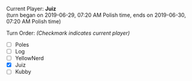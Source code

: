Current Player: **Juiz**  
(turn began on 2019-06-29, 07:20 AM Polish time, ends on 2019-06-30, 07:20 AM Polish time)

Turn Order: *(Checkmark indicates current player)*
- [ ] Poles
- [ ] Log
- [ ] YellowNerd
- [x] Juiz
- [ ] Kubby
